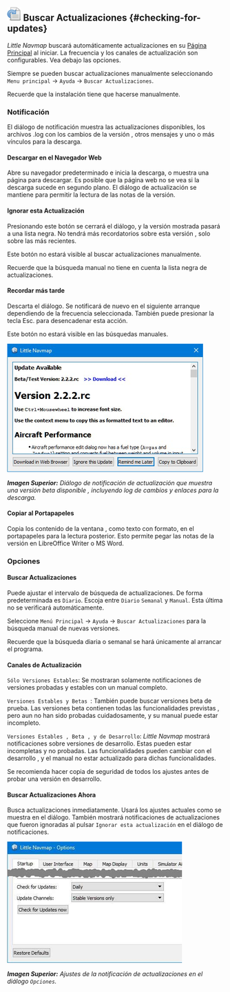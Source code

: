 ## ![Checking for Updates](../images/icons/revert.png "Checking for Updates")  Buscar Actualizaciones {#checking-for-updates}

_Little Navmap_  buscará automáticamente actualizaciones en su  [Página Principal](https://albar965.github.io/) al iniciar. La frecuencia y los canales de actualización son configurables. Vea debajo las opciones.

Siempre se pueden buscar actualizaciones manualmente seleccionando  `Menu principal` -&gt; `Ayuda` -&gt; `Buscar Actualizaciones`.

Recuerde que la instalación tiene que hacerse manualmente.


### Notificación

El diálogo de notificación muestra las actualizaciones disponibles, los archivos .log con los cambios de la versión , otros mensajes y uno o más vínculos para la descarga.

#### Descargar en el Navegador Web

Abre su navegador predeterminado e inicia la descarga, o muestra una página para descargar. Es posible que la página web no se vea si la descarga sucede en segundo plano. 
El diálogo de actualización se mantiene para permitir la lectura de las notas de la versión.

#### Ignorar esta Actualización

Presionando este botón se cerrará el diálogo, y la versión mostrada pasará a una lista negra. No tendrá más recordatorios sobre esta versión , solo sobre las más recientes.

Este botón no estará visible al buscar actualizaciones manualmente.

Recuerde que la búsqueda manual no tiene en cuenta la lista negra de actualizaciones.

#### Recordar más tarde

Descarta el diálogo. Se notificará de nuevo en el siguiente arranque dependiendo de la frecuencia seleccionada. También puede presionar la tecla Esc. para desencadenar esta acción.

Este botón no estará visible en las búsquedas manuales.

![Update Notification](../images/updatedialog.jpg "Update Notification")

_**Imagen Superior:** Diálogo de notificación de actualización que muestra una versión beta disponible , incluyendo log de cambios y enlaces para la descarga._

#### Copiar al Portapapeles 

Copia los contenido de la ventana , como texto con formato, en el portapapeles para la lectura posterior. Esto permite pegar las notas de la versión en LibreOffice Writer o MS Word.


### Opciones

#### Buscar Actualizaciones

Puede ajustar el intervalo de búsqueda de actualizaciones. De forma predeterminada es `Diario`. Escoja entre `Diario` `Semanal` y `Manual`. Esta última no se verificará automáticamente.  

Seleccione `Menú Principal` -&gt; `Ayuda` -&gt; `Buscar Actualizaciones` para la búsqueda manual de nuevas versiones.

Recuerde que la búsqueda diaria o semanal se hará únicamente al arrancar el programa.

#### Canales de Actualización

`Sólo Versiones Estables`: Se mostraran solamente notificaciones de versiones probadas y estables con un manual completo.

`Versiones Estables y Betas `: También puede buscar versiones beta de prueba. Las versiones beta contienen todas las funcionalidades previstas , pero aun no han sido probadas cuidadosamente, y su manual puede estar incompleto.

`Versiones Estables , Beta , y de Desarrollo`: _Little Navmap_  mostrará notificaciones sobre versiones de desarrollo. Estas pueden estar incompletas y no probadas. Las funcionalidades pueden cambiar con el desarrollo , y el manual no estar actualizado para dichas funcionalidades.

Se recomienda hacer copia de seguridad de todos los ajustes antes de probar una versión en desarrollo.

#### Buscar Actualizaciones Ahora

Busca actualizaciones inmediatamente. Usará los ajustes actuales como se muestra en el diálogo. También mostrará notificaciones de actualizaciones que fueron ignoradas al pulsar `Ignorar esta actualización` en el diálogo de notificaciones.

![Update Options](../images/updateoptions.jpg "Update Options")

_**Imagen Superior:**  Ajustes de la notificación de actualizaciones en el diálogo  _`Opciones`_._
